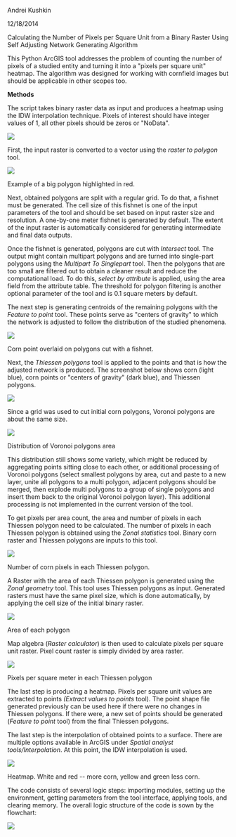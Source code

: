 Andrei Kushkin

12/18/2014

Calculating the Number of Pixels per Square Unit from a Binary Raster
Using Self Adjusting Network Generating Algorithm

This Python ArcGIS tool addresses the problem of counting the number of
pixels of a studied entity and turning it into a "pixels per square
unit" heatmap. The algorithm was designed for working with cornfield
images but should be applicable in other scopes too.

**Methods**

The script takes binary raster data as input and produces a heatmap
using the IDW interpolation technique. Pixels of interest should have
integer values of 1, all other pixels should be zeros or "NoData".

![](img/image004.png)

First, the input raster is converted to a vector using the *raster to
polygon* tool.

![](img/image005.png)

Example of a big polygon highlighted in red.

Next, obtained polygons are split with a regular grid. To do that, a
fishnet must be generated. The cell size of this fishnet is one of the
input parameters of the tool and should be set based on input raster
size and resolution. A one-by-one meter fishnet is generated by default.
The extent of the input raster is automatically considered for
generating intermediate and final data outputs.

Once the fishnet is generated, polygons are cut with *Intersect* tool.
The output might contain multipart polygons and are turned into
single-part polygons using the *Multipart To Singlepart* tool. Then the
polygons that are too small are filtered out to obtain a cleaner result
and reduce the computational load. To do this, *select by attribute* is
applied, using the area field from the attribute table. The threshold
for polygon filtering is another optional parameter of the tool and is
0.1 square meters by default.

The next step is generating centroids of the remaining polygons with the
*Feature to point* tool. These points serve as "centers of gravity" to
which the network is adjusted to follow the distribution of the studied
phenomena.

![](img/image007.png)

Corn point overlaid on polygons cut with a fishnet.

Next, the *Thiessen polygons* tool is applied to the points and that is
how the adjusted network is produced. The screenshot below shows corn
(light blue), corn points or "centers of gravity" (dark blue), and
Thiessen polygons.

![](img/image009.png)

Since a grid was used to cut initial corn polygons, Voronoi polygons are
about the same size.

![](img/image011.png)

Distribution of Voronoi polygons area

This distribution still shows some variety, which might be reduced by
aggregating points sitting close to each other, or additional processing
of Voronoi polygons (select smallest polygons by area, cut and paste to
a new layer, unite all polygons to a multi polygon, adjacent polygons
should be merged, then explode multi polygons to a group of single
polygons and insert them back to the original Voronoi polygon layer).
This additional processing is not implemented in the current version of
the tool.

To get pixels per area count, the area and number of pixels in each
Thiessen polygon need to be calculated. The number of pixels in each
Thiessen polygon is obtained using the *Zonal statistics* tool. Binary
corn raster and Thiessen polygons are inputs to this tool.

![](img/image013.png)

Number of corn pixels in each Thiessen polygon.

A Raster with the area of each Thiessen polygon is generated using the
*Zonal geometry* tool. This tool uses Thiessen polygons as input.
Generated rasters must have the same pixel size, which is done
automatically, by applying the cell size of the initial binary raster.

![](img/image015.png)

Area of each polygon

Map algebra (*Raster calculator*) is then used to calculate pixels per
square unit raster. Pixel count raster is simply divided by area raster.

![](img/image017.png)

Pixels per square meter in each Thiessen polygon

The last step is producing a heatmap. Pixels per square unit values are
extracted to points *(Extract values to points* tool). The point shape
file generated previously can be used here if there were no changes in
Thiessen polygons. If there were, a new set of points should be
generated (*Feature to point* tool) from the final Thiessen polygons.

The last step is the interpolation of obtained points to a surface.
There are multiple options available in ArcGIS under *Spatial analyst
tools/Interpolation*. At this point, the IDW interpolation is used.

![](img/image019.png)

Heatmap. White and red -- more corn, yellow and green less corn.

The code consists of several logic steps: importing modules, setting up
the environment, getting parameters from the tool interface, applying
tools, and clearing memory. The overall logic structure of the code is
sown by the flowchart:

![](img/image021.png)

